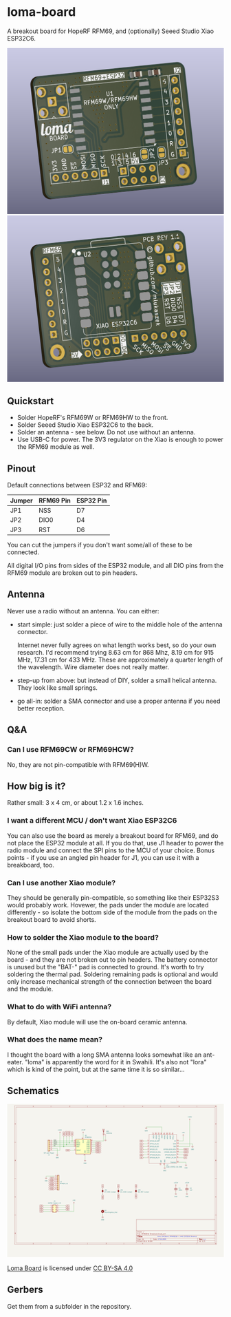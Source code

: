 # loma-board

A breakout board for HopeRF RFM69, and (optionally) Seeed Studio Xiao ESP32C6.

<img src="img/front.png" width=600 alt="Front view" />

<img src="img/back.png" width=600 alt="Back view" />

## Quickstart

- Solder HopeRF's RFM69W or RFM69HW to the front.
- Solder Seeed Studio Xiao ESP32C6 to the back.
- Solder an antenna - see below. Do not use without an antenna.
- Use USB-C for power. The 3V3 regulator on the Xiao is enough to power the RFM69 module as well.

## Pinout

Default connections between ESP32 and RFM69:

| Jumper | RFM69 Pin | ESP32 Pin |
| ------ | --------- | --------- |
| JP1 | NSS | D7 |
| JP2 | DIO0 | D4 |
| JP3 | RST | D6 |

You can cut the jumpers if you don't want some/all of these to be connected.

All digital I/O pins from sides of the ESP32 module, and all DIO pins from the RFM69 module are broken out to pin headers.

## Antenna

Never use a radio without an antenna. You can either:

- start simple: just solder a piece of wire to the middle hole of the antenna connector.

  Internet never fully agrees on what length works best, so do your own research. I'd recommend trying 8.63 cm for 868 Mhz, 8.19 cm for 915 MHz, 17.31 cm for 433 MHz. These are approximately a quarter length of the wavelength. Wire diameter does not really matter.

- step-up from above: but instead of DIY, solder a small helical antenna. They look like small springs.

- go all-in: solder a SMA connector and use a proper antenna if you need better reception.

## Q&A

### Can I use RFM69CW or RFM69HCW?

No, they are not pin-compatible with RFM69(H)W.

## How big is it?

Rather small: 3 x 4 cm, or about 1.2 x 1.6 inches.

### I want a different MCU / don't want Xiao ESP32C6

You can also use the board as merely a breakout board for RFM69, and do not place the ESP32 module at all. If you do that, use J1 header to power the radio module and connect the SPI pins to the MCU of your choice. Bonus points - if you use an angled pin header for J1, you can use it with a breakboard, too.

### Can I use another Xiao module?

They should be generally pin-compatible, so something like their ESP32S3 would probably work. Hovewer, the pads under the module are located differently - so isolate the bottom side of the module from the pads on the breakout board to avoid shorts.

### How to solder the Xiao module to the board?

None of the small pads under the Xiao module are actually used by the board - and they are not broken out to pin headers. The battery connector is unused but the "BAT-" pad is connected to ground. It's worth to try soldering the thermal pad. Soldering remaining pads is optional and would only increase mechanical strength of the connection between the board and the module.

### What to do with WiFi antenna?

By default, Xiao module will use the on-board ceramic antenna.

### What does the name mean?

I thought the board with a long SMA antenna looks somewhat like an ant-eater. "loma" is apparently the word for it in Swahili. It's also not "lora" which is kind of the point, but at the same time it is so similar...

## Schematics

![Board schematics](img/schematics.png)

<p xmlns:cc="http://creativecommons.org/ns#" xmlns:dct="http://purl.org/dc/terms/"><a property="dct:title" rel="cc:attributionURL" href="https://github.com/mlukaszek/loma-board/">Loma Board</a> is licensed under <a href="https://creativecommons.org/licenses/by-sa/4.0/?ref=chooser-v1" target="_blank" rel="license noopener noreferrer" style="display:inline-block;">CC BY-SA 4.0<img style="height:22px!important;margin-left:3px;vertical-align:text-bottom;" src="https://mirrors.creativecommons.org/presskit/icons/cc.svg?ref=chooser-v1" alt=""><img style="height:22px!important;margin-left:3px;vertical-align:text-bottom;" src="https://mirrors.creativecommons.org/presskit/icons/by.svg?ref=chooser-v1" alt=""><img style="height:22px!important;margin-left:3px;vertical-align:text-bottom;" src="https://mirrors.creativecommons.org/presskit/icons/sa.svg?ref=chooser-v1" alt=""></a></p>

## Gerbers

Get them from a subfolder in the repository.
